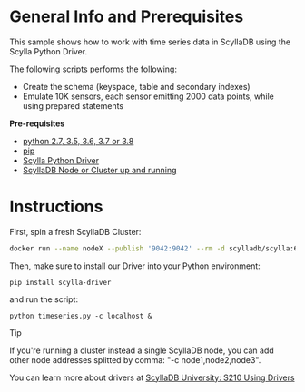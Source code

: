 General Info and Prerequisites
==============================

This sample shows how to work with time series data in ScyllaDB using the Scylla Python Driver.

The following scripts performs the following:
- Create the schema (keyspace, table and secondary indexes)
- Emulate 10K sensors, each sensor emitting 2000 data points, while using prepared statements


**Pre-requisites**
- [python 2.7, 3.5, 3.6, 3.7 or 3.8](https://www.python.org/download)
- [pip](https://pip.pypa.io/en/stable/installing/)
- [Scylla Python Driver](https://python-driver.docs.scylladb.com/stable/installation.html)
- [ScyllaDB Node or Cluster up and running](https://www.scylladb.com/download/)

Instructions
============

First, spin a fresh ScyllaDB Cluster:

```sh
docker run --name nodeX --publish '9042:9042' --rm -d scylladb/scylla:6.0.1 --overprovisioned 1 --smp 1
```

Then, make sure to install our Driver into your Python environment: 

```shell
pip install scylla-driver
```

and run the script:

```shell
python timeseries.py -c localhost &
```

> [!TIP]
> If you're running a cluster instead a single ScyllaDB node, you can add other node addresses splitted by comma:  "-c node1,node2,node3".


You can learn more about drivers at [ScyllaDB University: S210 Using Drivers](https://university.scylladb.com/courses/using-scylla-drivers/)
